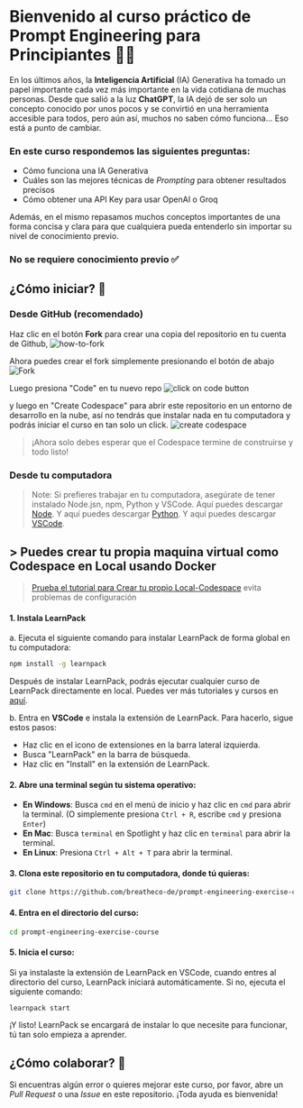 # Bienvenido al curso práctico de Prompt Engineering para Principiantes 🤖🧾
En los últimos años, la **Inteligencia Artificial** (IA) Generativa ha tomado un papel importante cada vez más importante en la vida cotidiana de muchas personas. Desde que salió a la luz **ChatGPT**, la IA dejó de ser solo un concepto conocido por unos pocos y se convirtió en una herramienta accesible para todos, pero aún así, muchos no saben cómo funciona... Eso está a punto de cambiar.

### En este curso respondemos las siguientes preguntas:
- Cómo funciona una IA Generativa
- Cuáles son las mejores técnicas de *Prompting* para obtener resultados precisos
- Cómo obtener una API Key para usar OpenAI o Groq

Además, en el mismo repasamos muchos conceptos importantes de una forma concisa y clara para que cualquiera pueda entenderlo sin importar su nivel de conocimiento previo.

### No se requiere conocimiento previo ✅

## ¿Cómo iniciar?  🚀
### **Desde GitHub** (recomendado)
Haz clic en el botón **Fork** para crear una copia del repositorio en tu cuenta de Github, 
![how-to-fork](https://github.com/breatheco-de/prompt-engineering-exercise-course/blob/6c198c561bb5c286e6b69cc8dd247c4b5ab99e7f/.learn/assets/how-to-fork.png)


Ahora puedes crear el fork simplemente presionando el botón de abajo
![Fork](https://github.com/breatheco-de/prompt-engineering-exercise-course/blob/caabf336257f8b5d0c932315ff0b45cc9a516960/.learn/assets/fork-modal.png)

Luego presiona  "Code" en tu nuevo repo
![click on code button](https://github.com/breatheco-de/prompt-engineering-exercise-course/blob/caabf336257f8b5d0c932315ff0b45cc9a516960/.learn/assets/code-button.png)

 y luego en "Create Codespace" para abrir este repositorio en un entorno de desarrollo en la nube, así no tendrás que instalar nada en tu computadora y podrás iniciar el curso en tan solo un click.
![create codespace](https://github.com/breatheco-de/prompt-engineering-exercise-course/blob/caabf336257f8b5d0c932315ff0b45cc9a516960/.learn/assets/create-codespace.png)


> ¡Ahora solo debes esperar que el Codespace termine de construirse y todo listo!

### **Desde tu computadora**
> Note: Si prefieres trabajar en tu computadora, asegúrate de tener instalado Node.jsn, npm, Python y VSCode. Aquí puedes descargar [Node](https://nodejs.org/). Y aquí puedes descargar [Python](https://www.python.org/). Y aquí puedes descargar [VSCode](https://code.visualstudio.com/).

## > Puedes crear tu propia maquina virtual como Codespace en Local usando Docker


>[Prueba el tutorial para Crear tu propio Local-Codespace](howTo-Local-Codespace/README_LocalCodespace.es.md) evita problemas de configuración

#### 1. Instala LearnPack
a. Ejecuta el siguiente comando para instalar LearnPack de forma global en tu computadora:
```bash
npm install -g learnpack
```
Después de instalar LearnPack, podrás ejecutar cualquier curso de LearnPack directamente en local. Puedes ver más tutoriales y cursos en [aquí](https://4geeks.com/interactive-exercises).

b. Entra en **VSCode** e instala la extensión de LearnPack. Para hacerlo, sigue estos pasos:
- Haz clic en el icono de extensiones en la barra lateral izquierda.
- Busca "LearnPack" en la barra de búsqueda.
- Haz clic en "Install" en la extensión de LearnPack.


#### 2. Abre una terminal según tu sistema operativo:
- **En Windows**: Busca `cmd` en el menú de inicio y haz clic en `cmd` para abrir la terminal. (O simplemente presiona `Ctrl + R`, escribe `cmd` y presiona `Enter`)
- **En Mac**: Busca `terminal` en Spotlight y haz clic en `terminal` para abrir la terminal.
- **En Linux**: Presiona `Ctrl + Alt + T` para abrir la terminal.

#### 3. Clona este repositorio en tu computadora, donde tú quieras:
```bash
git clone https://github.com/breatheco-de/prompt-engineering-exercise-course.git
```

#### 4. Entra en el directorio del curso:
```bash
cd prompt-engineering-exercise-course 
```

#### 5. Inicia el curso:
Si ya instalaste la extensión de LearnPack en VSCode, cuando entres al directorio del curso, LearnPack iniciará automáticamente. Si no, ejecuta el siguiente comando:

```bash
learnpack start
```
¡Y listo! LearnPack se encargará de instalar lo que necesite para funcionar, tú tan solo empieza a aprender.


## ¿Cómo colaborar? 🤝
Si encuentras algún error o quieres mejorar este curso, por favor, abre un *Pull Request* o una *Issue* en este repositorio. ¡Toda ayuda es bienvenida!

